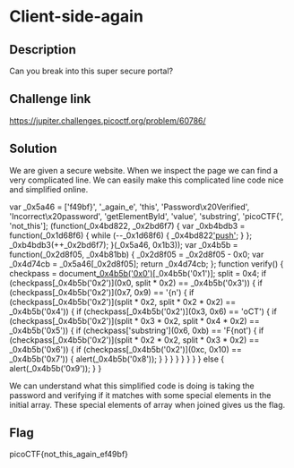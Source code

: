 # Client-side-again

## Description 
Can you break into this super secure portal?

## Challenge link 
https://jupiter.challenges.picoctf.org/problem/60786/

## Solution 
We are given a secure website. When we inspect the page we can find a very complicated line. We can easily make this complicated line code nice and simplified online.


var _0x5a46 = ['f49bf}', '_again_e', 'this', 'Password\x20Verified', 'Incorrect\x20password', 'getElementById', 'value', 'substring', 'picoCTF{', 'not_this'];
(function(_0x4bd822, _0x2bd6f7) {
    var _0xb4bdb3 = function(_0x1d68f6) {
        while (--_0x1d68f6) {
            _0x4bd822['push'](_0x4bd822['shift']());
        }
    };
    _0xb4bdb3(++_0x2bd6f7);
}(_0x5a46, 0x1b3));
var _0x4b5b = function(_0x2d8f05, _0x4b81bb) {
    _0x2d8f05 = _0x2d8f05 - 0x0;
    var _0x4d74cb = _0x5a46[_0x2d8f05];
    return _0x4d74cb;
};
function verify() {
    checkpass = document[_0x4b5b('0x0')]('pass')[_0x4b5b('0x1')];
    split = 0x4;
    if (checkpass[_0x4b5b('0x2')](0x0, split * 0x2) == _0x4b5b('0x3')) {
        if (checkpass[_0x4b5b('0x2')](0x7, 0x9) == '{n') {
            if (checkpass[_0x4b5b('0x2')](split * 0x2, split * 0x2 * 0x2) == _0x4b5b('0x4')) {
                if (checkpass[_0x4b5b('0x2')](0x3, 0x6) == 'oCT') {
                    if (checkpass[_0x4b5b('0x2')](split * 0x3 * 0x2, split * 0x4 * 0x2) == _0x4b5b('0x5')) {
                        if (checkpass['substring'](0x6, 0xb) == 'F{not') {
                            if (checkpass[_0x4b5b('0x2')](split * 0x2 * 0x2, split * 0x3 * 0x2) == _0x4b5b('0x6')) {
                                if (checkpass[_0x4b5b('0x2')](0xc, 0x10) == _0x4b5b('0x7')) {
                                    alert(_0x4b5b('0x8'));
                                }
                            }
                        }
                    }
                }
            }
        }
    } else {
        alert(_0x4b5b('0x9'));
    }
}


We can understand what this simplified code is doing is taking the password and verifying if it matches with some special elements in the initial array. These special elements of array when joined gives us the flag.

## Flag 
picoCTF{not_this_again_ef49bf}